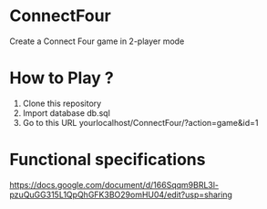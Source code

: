 # ConnectFour
Create a Connect Four game in 2-player mode

# How to Play ?
1. Clone this repository
2. Import database db.sql
3. Go to this URL yourlocalhost/ConnectFour/?action=game&id=1

# Functional specifications
https://docs.google.com/document/d/166Sqqm9BRL3l-pzuQuGG315L1QpQhGFK3BO29omHU04/edit?usp=sharing

